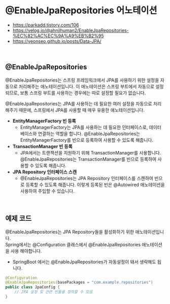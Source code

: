 # @EnableJpaRepositories 어노테이션

 - https://parkadd.tistory.com/106
 - https://velog.io/@ahnilhuman2/EnableJpaRepositories-%EC%82%AC%EC%9A%A9%EB%B2%95
 - https://yeonseo.github.io/posts/Data-JPA/

<br/>

## @EnableJpaRepositories

@EnableJpaRepositories는 스프링 프레임워크에서 JPA를 사용하기 위한 설정을 자동으로 처리해주는 애노테이션입니다. 이 애노테이션은 스프링 부트에서 자동으로 설정되므로, 보통 스프링 부트를 사용하는 경우에는 따로 설정할 필요가 없습니다.  

@EnableJpaRepositories는 JPA를 사용하는 데 필요한 여러 설정을 자동으로 처리해주기 때문에, 스프링에서 JPA를 사용할 때 매우 유용한 애노테이션입니다.  

 - __EntityManagerFactory 빈 등록__
    - EntityManagerFactory는 JPA를 사용하는 데 필요한 인터페이스로, 데이터베이스와 연결하는 역할을 합니다. @EnableJpaRepositories는 EntityManagerFactory를 빈으로 등록하여 사용할 수 있도록 해줍니다.
 - __TransactionManager 빈 등록__
    - JPA에서는 트랜잭션을 지원하기 위해 TransactionManager를 사용합니다. @EnableJpaRepositories는 TransactionManager를 빈으로 등록하여 사용할 수 있도록 해줍니다.
 - __JPA Repository 인터페이스 스캔__
    - @EnableJpaRepositories는 JPA Repository 인터페이스를 스캔하여 빈으로 등록할 수 있도록 해줍니다. 이렇게 등록된 빈은 @Autowired 애노테이션을 사용하여 주입할 수 있습니다.

<br/>

## 예제 코드

@EnableJpaRepositories는 JPA Repository들을 활성화하기 위한 애노테이션입니다.  
Spring에서는 @Configuration 클래스에서 @EnableJpaRepositories 애노테이션을 사용 해야합니다.  
 - SpringBoot 에서는 @EnableJpaRepositories가 자동설정이 돼서 생략해도 됩니다.

```java
@Configuration
@EnableJpaRepositories(basePackages = "com.example.repositories")
public class JpaConfig {
    // JPA 설정 및 관련 빈들을 정의할 수 있음
}
```

